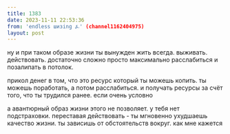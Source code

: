 ```yaml
---
title: 1383
date: 2023-11-11 22:53:36
from: 'endless шизing ⍼' (channel1162404975)
layout: post
---
```


ну и при таком образе жизни ты вынужден жить всегда. выживать. действовать. достаточно сложно просто максимально расслабиться и позалипать в потолок. 

прикол денег в том, что это ресурс который ты можешь копить. ты можешь поработать, а потом расслабиться. и получать ресурсы за счёт того, что ты трудился ранее.
если очень условно

а авантюрный образ жизни этого не позволяет. у тебя нет подстраховки. переставая действовать - ты мгновенно ухудшаешь качество жизни. ты зависишь от обстоятельств вокруг. как мне кажется
